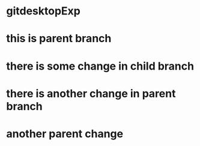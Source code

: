 # gitdesktopExp

# this is parent branch

# there is some change in child branch

# there is another change in parent branch

# another parent change
